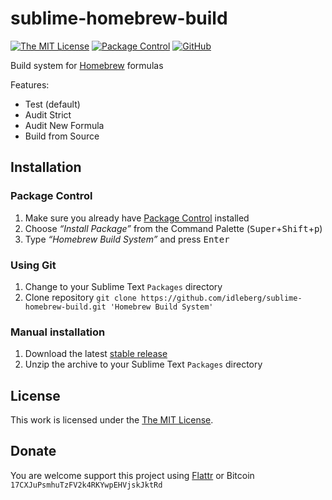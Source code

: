 # sublime-homebrew-build

[![The MIT License](https://img.shields.io/badge/license-MIT-orange.svg?style=flat-square)](http://opensource.org/licenses/MIT)
[![Package Control](https://packagecontrol.herokuapp.com/downloads/Homebrew%20Build%System.svg?style=flat-square)](https://packagecontrol.io/packages/Homebrew%20Build%System)
[![GitHub](https://img.shields.io/github/release/idleberg/sublime-homebrew-build.svg?style=flat-square)](https://github.com/idleberg/sublime-homebrew-build/releases)

Build system for [Homebrew](https://brew.sh/) formulas

Features:

- Test (default)
- Audit Strict
- Audit New Formula
- Build from Source

## Installation

### Package Control

1. Make sure you already have [Package Control](https://packagecontrol.io/) installed
2. Choose *“Install Package”* from the Command Palette (<kbd>Super</kbd>+<kbd>Shift</kbd>+<kbd>p</kbd>)
3. Type *“Homebrew Build System”* and press <kbd>Enter</kbd>

### Using Git

1. Change to your Sublime Text `Packages` directory
2. Clone repository `git clone https://github.com/idleberg/sublime-homebrew-build.git 'Homebrew Build System'`

### Manual installation

1. Download the latest [stable release](https://github.com/idleberg/sublime-homebrew-build/releases)
2. Unzip the archive to your Sublime Text `Packages` directory

## License

This work is licensed under the [The MIT License](LICENSE).

## Donate

You are welcome support this project using [Flattr](https://flattr.com/submit/auto?user_id=idleberg&url=https://github.com/idleberg/sublime-homebrew-build) or Bitcoin `17CXJuPsmhuTzFV2k4RKYwpEHVjskJktRd`
